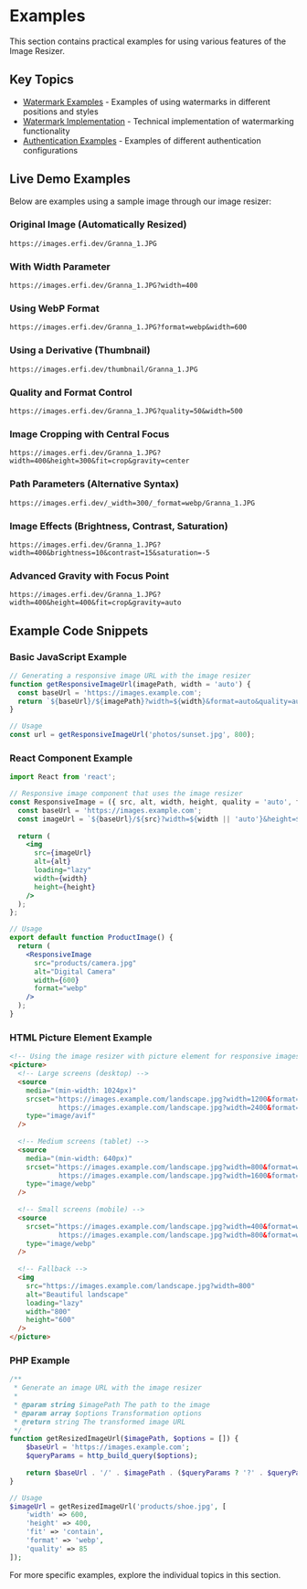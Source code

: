 # Examples

This section contains practical examples for using various features of the Image Resizer.

## Key Topics

- [Watermark Examples](watermark-examples.md) - Examples of using watermarks in different positions and styles
- [Watermark Implementation](watermark-implementation.md) - Technical implementation of watermarking functionality
- [Authentication Examples](authentication-examples.md) - Examples of different authentication configurations

## Live Demo Examples

Below are examples using a sample image through our image resizer:

### Original Image (Automatically Resized)

```
https://images.erfi.dev/Granna_1.JPG
```

### With Width Parameter

```
https://images.erfi.dev/Granna_1.JPG?width=400
```

### Using WebP Format

```
https://images.erfi.dev/Granna_1.JPG?format=webp&width=600
```

### Using a Derivative (Thumbnail)

```
https://images.erfi.dev/thumbnail/Granna_1.JPG
```

### Quality and Format Control

```
https://images.erfi.dev/Granna_1.JPG?quality=50&width=500
```

### Image Cropping with Central Focus

```
https://images.erfi.dev/Granna_1.JPG?width=400&height=300&fit=crop&gravity=center
```

### Path Parameters (Alternative Syntax)

```
https://images.erfi.dev/_width=300/_format=webp/Granna_1.JPG
```

### Image Effects (Brightness, Contrast, Saturation)

```
https://images.erfi.dev/Granna_1.JPG?width=400&brightness=10&contrast=15&saturation=-5
```

### Advanced Gravity with Focus Point

```
https://images.erfi.dev/Granna_1.JPG?width=400&height=400&fit=crop&gravity=auto
```

## Example Code Snippets

### Basic JavaScript Example

```javascript
// Generating a responsive image URL with the image resizer
function getResponsiveImageUrl(imagePath, width = 'auto') {
  const baseUrl = 'https://images.example.com';
  return `${baseUrl}/${imagePath}?width=${width}&format=auto&quality=auto`;
}

// Usage
const url = getResponsiveImageUrl('photos/sunset.jpg', 800);
```

### React Component Example

```jsx
import React from 'react';

// Responsive image component that uses the image resizer
const ResponsiveImage = ({ src, alt, width, height, quality = 'auto', format = 'auto' }) => {
  const baseUrl = 'https://images.example.com';
  const imageUrl = `${baseUrl}/${src}?width=${width || 'auto'}&height=${height || 'auto'}&quality=${quality}&format=${format}`;
  
  return (
    <img 
      src={imageUrl} 
      alt={alt}
      loading="lazy"
      width={width}
      height={height}
    />
  );
};

// Usage
export default function ProductImage() {
  return (
    <ResponsiveImage 
      src="products/camera.jpg"
      alt="Digital Camera"
      width={600}
      format="webp"
    />
  );
}
```

### HTML Picture Element Example

```html
<!-- Using the image resizer with picture element for responsive images -->
<picture>
  <!-- Large screens (desktop) -->
  <source
    media="(min-width: 1024px)"
    srcset="https://images.example.com/landscape.jpg?width=1200&format=avif 1x, 
            https://images.example.com/landscape.jpg?width=2400&format=avif 2x"
    type="image/avif"
  />
  
  <!-- Medium screens (tablet) -->
  <source
    media="(min-width: 640px)"
    srcset="https://images.example.com/landscape.jpg?width=800&format=webp 1x,
            https://images.example.com/landscape.jpg?width=1600&format=webp 2x"
    type="image/webp"
  />
  
  <!-- Small screens (mobile) -->
  <source
    srcset="https://images.example.com/landscape.jpg?width=400&format=webp 1x,
            https://images.example.com/landscape.jpg?width=800&format=webp 2x"
    type="image/webp"
  />
  
  <!-- Fallback -->
  <img 
    src="https://images.example.com/landscape.jpg?width=800" 
    alt="Beautiful landscape"
    loading="lazy"
    width="800"
    height="600"
  />
</picture>
```

### PHP Example

```php
/**
 * Generate an image URL with the image resizer
 * 
 * @param string $imagePath The path to the image
 * @param array $options Transformation options
 * @return string The transformed image URL
 */
function getResizedImageUrl($imagePath, $options = []) {
    $baseUrl = 'https://images.example.com';
    $queryParams = http_build_query($options);
    
    return $baseUrl . '/' . $imagePath . ($queryParams ? '?' . $queryParams : '');
}

// Usage
$imageUrl = getResizedImageUrl('products/shoe.jpg', [
    'width' => 600,
    'height' => 400,
    'fit' => 'contain',
    'format' => 'webp',
    'quality' => 85
]);
```

For more specific examples, explore the individual topics in this section.